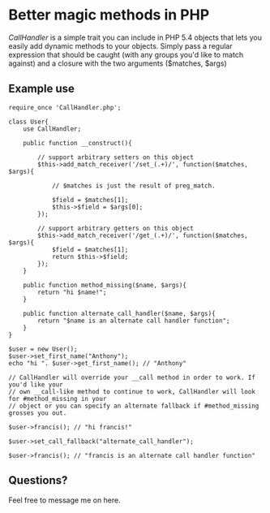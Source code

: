 Better magic methods in PHP
===========================
*CallHandler* is a simple trait you can include in PHP 5.4 objects that lets you easily add dynamic methods to your objects. Simply pass a regular expression that should be caught (with any groups you'd like to match against) and a closure with the two arguments ($matches, $args)

Example use
-----------

	require_once 'CallHandler.php';

	class User{
		use CallHandler;
		
		public function __construct(){
			
			// support arbitrary setters on this object
			$this->add_match_receiver('/set_(.+)/', function($matches, $args){

				// $matches is just the result of preg_match.
				
				$field = $matches[1];
				$this->$field = $args[0];
			});

			// support arbitrary getters on this object
			$this->add_match_receiver('/get_(.+)/', function($matches, $args){
				$field = $matches[1];
				return $this->$field;
			});
		}
		
		public function method_missing($name, $args){
			return "hi $name!";
		}
		
		public function alternate_call_handler($name, $args){
			return "$name is an alternate call handler function";
		}
	}
	
	$user = new User();
	$user->set_first_name("Anthony");
	echo "hi ". $user->get_first_name(); // "Anthony"
	
	// CallHandler will override your __call method in order to work. If you'd like your
	// own __call-like method to continue to work, CallHandler will look for #method_missing in your
	// object or you can specify an alternate fallback if #method_missing grosses you out.
	
	$user->francis(); // "hi francis!"
	
	$user->set_call_fallback("alternate_call_handler");
	
	$user->francis(); // "francis is an alternate call handler function"
	
Questions?
----------
Feel free to message me on here. 
